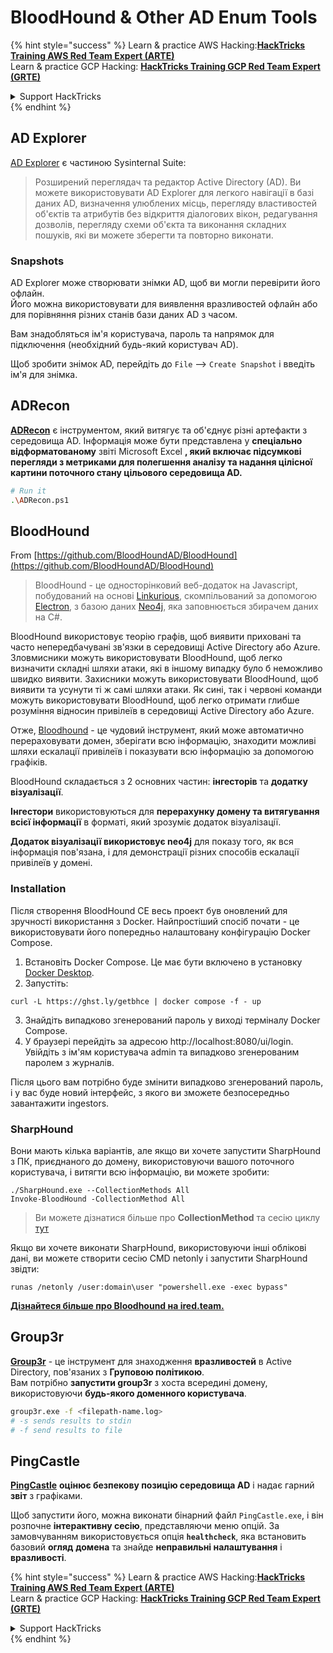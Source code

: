 # BloodHound & Other AD Enum Tools

{% hint style="success" %}
Learn & practice AWS Hacking:<img src="/.gitbook/assets/arte.png" alt="" data-size="line">[**HackTricks Training AWS Red Team Expert (ARTE)**](https://training.hacktricks.xyz/courses/arte)<img src="/.gitbook/assets/arte.png" alt="" data-size="line">\
Learn & practice GCP Hacking: <img src="/.gitbook/assets/grte.png" alt="" data-size="line">[**HackTricks Training GCP Red Team Expert (GRTE)**<img src="/.gitbook/assets/grte.png" alt="" data-size="line">](https://training.hacktricks.xyz/courses/grte)

<details>

<summary>Support HackTricks</summary>

* Check the [**subscription plans**](https://github.com/sponsors/carlospolop)!
* **Join the** 💬 [**Discord group**](https://discord.gg/hRep4RUj7f) or the [**telegram group**](https://t.me/peass) or **follow** us on **Twitter** 🐦 [**@hacktricks\_live**](https://twitter.com/hacktricks\_live)**.**
* **Share hacking tricks by submitting PRs to the** [**HackTricks**](https://github.com/carlospolop/hacktricks) and [**HackTricks Cloud**](https://github.com/carlospolop/hacktricks-cloud) github repos.

</details>
{% endhint %}

## AD Explorer

[AD Explorer](https://docs.microsoft.com/en-us/sysinternals/downloads/adexplorer) є частиною Sysinternal Suite:

> Розширений переглядач та редактор Active Directory (AD). Ви можете використовувати AD Explorer для легкого навігації в базі даних AD, визначення улюблених місць, перегляду властивостей об'єктів та атрибутів без відкриття діалогових вікон, редагування дозволів, перегляду схеми об'єкта та виконання складних пошуків, які ви можете зберегти та повторно виконати.

### Snapshots

AD Explorer може створювати знімки AD, щоб ви могли перевірити його офлайн.\
Його можна використовувати для виявлення вразливостей офлайн або для порівняння різних станів бази даних AD з часом.

Вам знадобляться ім'я користувача, пароль та напрямок для підключення (необхідний будь-який користувач AD).

Щоб зробити знімок AD, перейдіть до `File` --> `Create Snapshot` і введіть ім'я для знімка.

## ADRecon

[**ADRecon**](https://github.com/adrecon/ADRecon) є інструментом, який витягує та об'єднує різні артефакти з середовища AD. Інформація може бути представлена у **спеціально відформатованому** звіті Microsoft Excel **, який включає підсумкові перегляди з метриками для полегшення аналізу та надання цілісної картини поточного стану цільового середовища AD.**
```bash
# Run it
.\ADRecon.ps1
```
## BloodHound

From [https://github.com/BloodHoundAD/BloodHound](https://github.com/BloodHoundAD/BloodHound)

> BloodHound - це односторінковий веб-додаток на Javascript, побудований на основі [Linkurious](http://linkurio.us/), скомпільований за допомогою [Electron](http://electron.atom.io/), з базою даних [Neo4j](https://neo4j.com/), яка заповнюється збирачем даних на C#.

BloodHound використовує теорію графів, щоб виявити приховані та часто непередбачувані зв'язки в середовищі Active Directory або Azure. Зловмисники можуть використовувати BloodHound, щоб легко визначити складні шляхи атаки, які в іншому випадку було б неможливо швидко виявити. Захисники можуть використовувати BloodHound, щоб виявити та усунути ті ж самі шляхи атаки. Як сині, так і червоні команди можуть використовувати BloodHound, щоб легко отримати глибше розуміння відносин привілеїв в середовищі Active Directory або Azure.

Отже, [Bloodhound](https://github.com/BloodHoundAD/BloodHound) - це чудовий інструмент, який може автоматично перераховувати домен, зберігати всю інформацію, знаходити можливі шляхи ескалації привілеїв і показувати всю інформацію за допомогою графіків.

BloodHound складається з 2 основних частин: **інгесторів** та **додатку візуалізації**.

**Інгестори** використовуються для **перерахунку домену та витягування всієї інформації** в форматі, який зрозуміє додаток візуалізації.

**Додаток візуалізації використовує neo4j** для показу того, як вся інформація пов'язана, і для демонстрації різних способів ескалації привілеїв у домені.

### Installation
Після створення BloodHound CE весь проект був оновлений для зручності використання з Docker. Найпростіший спосіб почати - це використовувати його попередньо налаштовану конфігурацію Docker Compose.

1. Встановіть Docker Compose. Це має бути включено в установку [Docker Desktop](https://www.docker.com/products/docker-desktop/).
2. Запустіть:
```
curl -L https://ghst.ly/getbhce | docker compose -f - up
```
3. Знайдіть випадково згенерований пароль у виході терміналу Docker Compose.  
4. У браузері перейдіть за адресою http://localhost:8080/ui/login. Увійдіть з ім'ям користувача admin та випадково згенерованим паролем з журналів.

Після цього вам потрібно буде змінити випадково згенерований пароль, і у вас буде новий інтерфейс, з якого ви зможете безпосередньо завантажити ingestors.

### SharpHound

Вони мають кілька варіантів, але якщо ви хочете запустити SharpHound з ПК, приєднаного до домену, використовуючи вашого поточного користувача, і витягти всю інформацію, ви можете зробити:
```
./SharpHound.exe --CollectionMethods All
Invoke-BloodHound -CollectionMethod All
```
> Ви можете дізнатися більше про **CollectionMethod** та сесію циклу [тут](https://support.bloodhoundenterprise.io/hc/en-us/articles/17481375424795-All-SharpHound-Community-Edition-Flags-Explained)

Якщо ви хочете виконати SharpHound, використовуючи інші облікові дані, ви можете створити сесію CMD netonly і запустити SharpHound звідти:
```
runas /netonly /user:domain\user "powershell.exe -exec bypass"
```
[**Дізнайтеся більше про Bloodhound на ired.team.**](https://ired.team/offensive-security-experiments/active-directory-kerberos-abuse/abusing-active-directory-with-bloodhound-on-kali-linux)


## Group3r

[**Group3r**](https://github.com/Group3r/Group3r) - це інструмент для знаходження **вразливостей** в Active Directory, пов'язаних з **Груповою політикою**. \
Вам потрібно **запустити group3r** з хоста всередині домену, використовуючи **будь-якого доменного користувача**.
```bash
group3r.exe -f <filepath-name.log>
# -s sends results to stdin
# -f send results to file
```
## PingCastle

[**PingCastle**](https://www.pingcastle.com/documentation/) **оцінює безпекову позицію середовища AD** і надає гарний **звіт** з графіками.

Щоб запустити його, можна виконати бінарний файл `PingCastle.exe`, і він розпочне **інтерактивну сесію**, представляючи меню опцій. За замовчуванням використовується опція **`healthcheck`**, яка встановить базовий **огляд** **домена** та знайде **неправильні налаштування** і **вразливості**.&#x20;

{% hint style="success" %}
Learn & practice AWS Hacking:<img src="/.gitbook/assets/arte.png" alt="" data-size="line">[**HackTricks Training AWS Red Team Expert (ARTE)**](https://training.hacktricks.xyz/courses/arte)<img src="/.gitbook/assets/arte.png" alt="" data-size="line">\
Learn & practice GCP Hacking: <img src="/.gitbook/assets/grte.png" alt="" data-size="line">[**HackTricks Training GCP Red Team Expert (GRTE)**<img src="/.gitbook/assets/grte.png" alt="" data-size="line">](https://training.hacktricks.xyz/courses/grte)

<details>

<summary>Support HackTricks</summary>

* Check the [**subscription plans**](https://github.com/sponsors/carlospolop)!
* **Join the** 💬 [**Discord group**](https://discord.gg/hRep4RUj7f) or the [**telegram group**](https://t.me/peass) or **follow** us on **Twitter** 🐦 [**@hacktricks\_live**](https://twitter.com/hacktricks\_live)**.**
* **Share hacking tricks by submitting PRs to the** [**HackTricks**](https://github.com/carlospolop/hacktricks) and [**HackTricks Cloud**](https://github.com/carlospolop/hacktricks-cloud) github repos.

</details>
{% endhint %}
